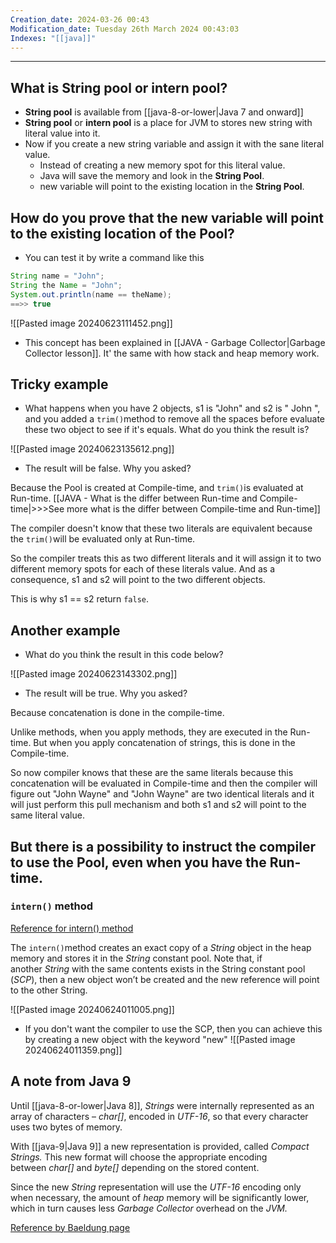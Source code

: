 ```yaml
---
Creation_date: 2024-03-26 00:43
Modification_date: Tuesday 26th March 2024 00:43:03
Indexes: "[[java]]"
---
```


----

## What is **String pool** or **intern pool**?

-  **String pool** is available from [[java-8-or-lower|Java 7 and onward]]
- **String pool** or **intern pool** is a place for JVM to stores new string with literal value into it.
- Now if you create a new string variable and assign it with the sane literal value.
	- Instead of creating a new memory spot for this literal value.
	- Java will save the memory and look in the **String Pool**.
	- new variable will point to the existing location in the **String Pool**.

## How do you prove that the new variable will point to the existing location of the Pool?

- You can test it by write a command like this
```java
String name = "John";
String the Name = "John";
System.out.println(name == theName);
==>> true 
```

![[Pasted image 20240623111452.png]]

- This concept has been explained in [[JAVA - Garbage Collector|Garbage Collector lesson]]. It' the same with how stack and heap memory work.

## Tricky example

- What happens when you have 2 objects, s1 is "John" and s2 is "    John    ", and you added a `trim()`method to remove all the spaces before evaluate these two object to see if it's equals. What do you think the result is?

![[Pasted image 20240623135612.png]]

- The result will be false. Why you asked?

Because the Pool is created at Compile-time, and `trim()`is evaluated at Run-time. [[JAVA - What is the differ between Run-time and Compile-time|>>>See more what is the differ between Compile-time and Run-time]]

The compiler doesn't know that these two literals are equivalent because the `trim()`will be evaluated only at Run-time.

So the compiler treats this as two different literals and it will assign it to two different memory spots for each of these literals value. And as a consequence, s1 and s2 will point to the two different objects.

This is why s1 == s2 return `false`.

## Another example

- What do you think the result in this code below?

![[Pasted image 20240623143302.png]]

- The result will be true. Why you asked?

Because concatenation is done in the compile-time.

Unlike methods, when you apply methods, they are executed in the Run-time. But when you apply concatenation of strings, this is done in the Compile-time.

So now compiler knows that these are the same literals because this concatenation will be evaluated in Compile-time and then the compiler will figure out "John Wayne" and "John Wayne" are two identical literals and it will just perform this pull mechanism and both s1 and s2 will point to the same literal value.

## But there is a possibility to instruct the compiler to use the Pool, even when you have the Run-time.

### `intern()` method

[Reference for intern() method](https://www.javatpoint.com/java-string-intern)

The `intern()`method creates an exact copy of a _String_ object in the heap memory and stores it in the _String_ constant pool.
Note that, if another _String_ with the same contents exists in the String constant pool (*SCP*), then a new object won’t be created and the new reference will point to the other String.

![[Pasted image 20240624011005.png]]

- If you don't want the compiler to use the SCP, then you can achieve this by creating a new object with the keyword "new"
![[Pasted image 20240624011359.png]]

## A note from Java 9

Until [[java-8-or-lower|Java 8]], _Strings_ were internally represented as an array of characters – _char[]_, encoded in _UTF-16_, so that every character uses two bytes of memory.

With [[java-9|Java 9]] a new representation is provided, called _Compact Strings._ This new format will choose the appropriate encoding between _char[]_ and _byte[]_ depending on the stored content.

Since the new _String_ representation will use the _UTF-16_ encoding only when necessary, the amount of _heap_ memory will be significantly lower, which in turn causes less _Garbage Collector_ overhead on the _JVM._

[Reference by Baeldung page](https://www.baeldung.com/java-string-pool#a-note-about-java-9)